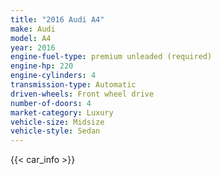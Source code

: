 ```yaml
---
title: "2016 Audi A4"
make: Audi
model: A4
year: 2016
engine-fuel-type: premium unleaded (required)
engine-hp: 220
engine-cylinders: 4
transmission-type: Automatic
driven-wheels: Front wheel drive
number-of-doors: 4
market-category: Luxury
vehicle-size: Midsize
vehicle-style: Sedan
---
```


{{< car_info >}}
